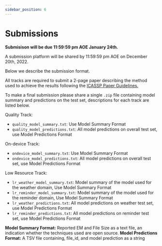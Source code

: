 ```yaml
---
sidebar_position: 6
---
```


# Submissions

**Submisison will be due 11:59:59 pm AOE January 24th.**

A submission platform will be shared by 11:59:59 pm AOE on December 20th, 2022.

Below we describe the submission format.

All tracks are required to submit a 2-page paper describing the method used to achieve the results following the [ICASSP Paper Guidelines.](https://2023.ieeeicassp.org/paper-submission-guidelines/)

To make a final submission please share a single `.zip` file containing model summary and predictions on the test set, descriptions for each track are listed below.

Quality Track: 
* `quality_model_summary.txt`: Use Model Summary Format
* `quality_model_predictions.txt`: All model predictions on overall test set, use Model Predictions Format

On-device Track: 
* `ondevice_model_summary.txt`: Use Model Summary Format
* `ondevice_model_predictions.txt`: All model predictions on overall test set, use Model Predictions Format

Low Resource Track: 
* `lr_weather_model_summary.txt`: Model summary of the model used for the weather domain, Use Model Summary Format
* `lr_reminder_model_summary.txt`: Model summary of the model used for the reminder domain, Use Model Summary Format
* `lr_weather_predictions.txt`: All model predictions on weather test set, use Model Predictions Format
* `lr_reminder_predictions.txt`: All model predictions on reminder test set, use Model Predictions Format

**Model Summary Format:** Reported EM and File Size as a text file, an indication whether the techniques used are open source.
**Model Predictions Format:** A TSV file containing, file_id, and model prediction as a string